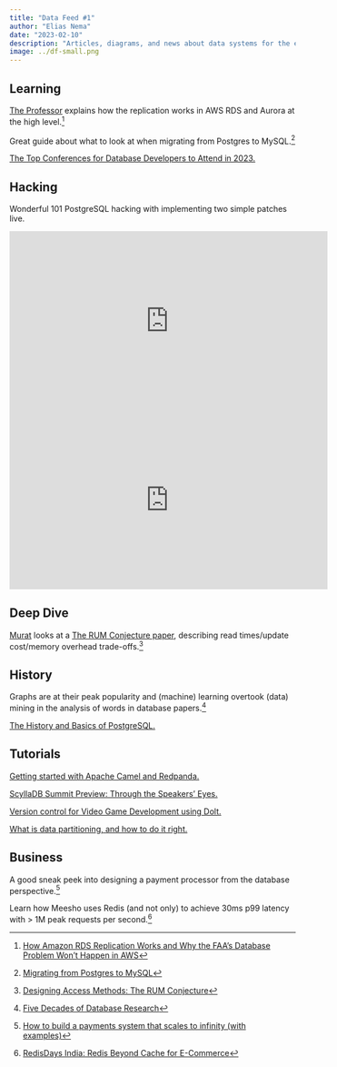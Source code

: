 ```yaml
---
title: "Data Feed #1"
author: "Elias Nema"
date: "2023-02-10"
description: "Articles, diagrams, and news about data systems for the engineers"
image: ../df-small.png
---
```


## Learning

[The Professor](https://twitter.com/andy_pavlo) explains how the replication works in AWS RDS and Aurora at the high level.[^1]

Great guide about what to look at when migrating from Postgres to MySQL.[^2]

[The Top Conferences for Database Developers to Attend in 2023.](https://redis.com/blog/database-developers-conferences-2023/)

## Hacking

Wonderful 101 PostgreSQL hacking with implementing two simple patches live.

<iframe width="560" height="315" src="https://www.youtube.com/embed/samLkrC5xQA" title="YouTube video player" frameborder="0" allow="accelerometer; autoplay; clipboard-write; encrypted-media; gyroscope; picture-in-picture; web-share" allowfullscreen></iframe>

<iframe width="560" height="315" src="https://www.youtube.com/embed/YPq_hiOE-N8" title="YouTube video player" frameborder="0" allow="accelerometer; autoplay; clipboard-write; encrypted-media; gyroscope; picture-in-picture; web-share" allowfullscreen></iframe>

## Deep Dive

[Murat](https://twitter.com/muratdemirbas) looks at a [The RUM Conjecture paper](https://stratos.seas.harvard.edu/files/stratos/files/rum.pdf), describing read times/update cost/memory overhead trade-offs.[^3]

## History

Graphs are at their peak popularity and (machine) learning overtook (data) mining in the analysis of words in database papers.[^4]

[The History and Basics of PostgreSQL.](https://www.timescale.com/blog/timescale-timeout-the-history-and-basics-of-postgresql-part-i/) 

## Tutorials

[Getting started with Apache Camel and Redpanda.](https://redpanda.com/blog/introduction-apache-camel-redpanda)

[ScyllaDB Summit Preview: Through the Speakers’ Eyes.](https://www.scylladb.com/2023/02/08/scylladb-summit-preview-through-the-speakers-eyes/)

[Version control for Video Game Development using Dolt.](https://www.dolthub.com/blog/2023-02-08-dolt-for-gamedev/)

[What is data partitioning, and how to do it right.](https://www.cockroachlabs.com/blog/what-is-data-partitioning-and-how-to-do-it-right/) 

## Business

A good sneak peek into designing a payment processor from the database perspective.[^5]

Learn how Meesho uses Redis (and not only) to achieve 30ms p99 latency with > 1M peak requests per second.[^6]

[^1]: [How Amazon RDS Replication Works and Why the FAA’s Database Problem Won’t Happen in AWS](https://ottertune.com/blog/how-amazon-rds-replication-works-and-why-the-faas-database-problem-wont-happen-in-aws/)

[^2]: [Migrating from Postgres to MySQL](https://planetscale.com/blog/migrating-from-postgres-to-mysql)

[^3]: [Designing Access Methods: The RUM Conjecture](http://muratbuffalo.blogspot.com/2023/02/designing-access-methods-rum-conjecture.html)

[^4]: [Five Decades of Database Research](https://databasearchitects.blogspot.com/2023/02/five-decades-of-database-research.html?m=1)

[^5]: [How to build a payments system that scales to infinity (with examples)](https://www.cockroachlabs.com/blog/cockroachdb-payments-system-architecture/)

[^6]: [RedisDays India: Redis Beyond Cache for E-Commerce](https://www.youtube.com/watch?v=LTpVTr0yLZo)
